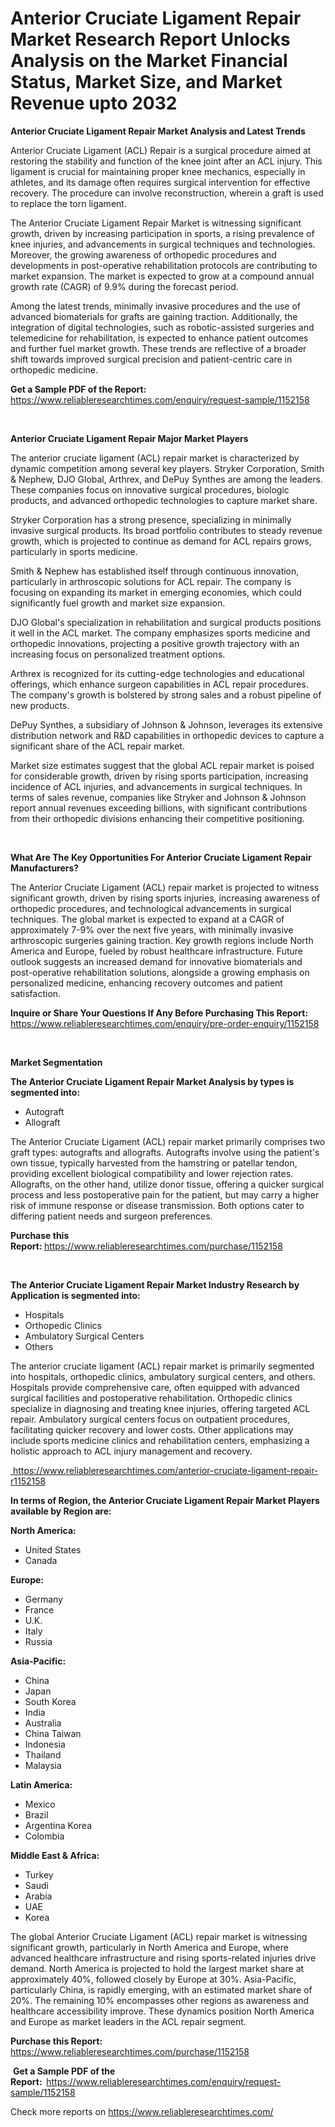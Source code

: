 <p><h1>Anterior Cruciate Ligament Repair Market Research Report Unlocks Analysis on the Market Financial Status, Market Size, and Market Revenue upto 2032</h1></p><p><strong>Anterior Cruciate Ligament Repair Market Analysis and Latest Trends</strong></p>
<p><p>Anterior Cruciate Ligament (ACL) Repair is a surgical procedure aimed at restoring the stability and function of the knee joint after an ACL injury. This ligament is crucial for maintaining proper knee mechanics, especially in athletes, and its damage often requires surgical intervention for effective recovery. The procedure can involve reconstruction, wherein a graft is used to replace the torn ligament.</p><p>The Anterior Cruciate Ligament Repair Market is witnessing significant growth, driven by increasing participation in sports, a rising prevalence of knee injuries, and advancements in surgical techniques and technologies. Moreover, the growing awareness of orthopedic procedures and developments in post-operative rehabilitation protocols are contributing to market expansion. The market is expected to grow at a compound annual growth rate (CAGR) of 9.9% during the forecast period. </p><p>Among the latest trends, minimally invasive procedures and the use of advanced biomaterials for grafts are gaining traction. Additionally, the integration of digital technologies, such as robotic-assisted surgeries and telemedicine for rehabilitation, is expected to enhance patient outcomes and further fuel market growth. These trends are reflective of a broader shift towards improved surgical precision and patient-centric care in orthopedic medicine.</p></p>
<p><strong>Get a Sample PDF of the Report:&nbsp;</strong> <a href="https://www.reliableresearchtimes.com/enquiry/request-sample/1152158?utm_campaign=2853&utm_medium=2&utm_source=Github&utm_content=ia&utm_term=03032025&utm_id=anterior-cruciate-ligament-repair">https://www.reliableresearchtimes.com/enquiry/request-sample/1152158</a></p>
<p>&nbsp;</p>
<p><strong>Anterior Cruciate Ligament Repair Major Market Players</strong></p>
<p><p>The anterior cruciate ligament (ACL) repair market is characterized by dynamic competition among several key players. Stryker Corporation, Smith & Nephew, DJO Global, Arthrex, and DePuy Synthes are among the leaders. These companies focus on innovative surgical procedures, biologic products, and advanced orthopedic technologies to capture market share.</p><p>Stryker Corporation has a strong presence, specializing in minimally invasive surgical products. Its broad portfolio contributes to steady revenue growth, which is projected to continue as demand for ACL repairs grows, particularly in sports medicine.</p><p>Smith & Nephew has established itself through continuous innovation, particularly in arthroscopic solutions for ACL repair. The company is focusing on expanding its market in emerging economies, which could significantly fuel growth and market size expansion.</p><p>DJO Global's specialization in rehabilitation and surgical products positions it well in the ACL market. The company emphasizes sports medicine and orthopedic innovations, projecting a positive growth trajectory with an increasing focus on personalized treatment options.</p><p>Arthrex is recognized for its cutting-edge technologies and educational offerings, which enhance surgeon capabilities in ACL repair procedures. The company's growth is bolstered by strong sales and a robust pipeline of new products.</p><p>DePuy Synthes, a subsidiary of Johnson & Johnson, leverages its extensive distribution network and R&D capabilities in orthopedic devices to capture a significant share of the ACL repair market.</p><p>Market size estimates suggest that the global ACL repair market is poised for considerable growth, driven by rising sports participation, increasing incidence of ACL injuries, and advancements in surgical techniques. In terms of sales revenue, companies like Stryker and Johnson & Johnson report annual revenues exceeding billions, with significant contributions from their orthopedic divisions enhancing their competitive positioning.</p></p>
<p>&nbsp;</p>
<p><strong>What Are The Key Opportunities For Anterior Cruciate Ligament Repair Manufacturers?</strong></p>
<p><p>The Anterior Cruciate Ligament (ACL) repair market is projected to witness significant growth, driven by rising sports injuries, increasing awareness of orthopedic procedures, and technological advancements in surgical techniques. The global market is expected to expand at a CAGR of approximately 7-9% over the next five years, with minimally invasive arthroscopic surgeries gaining traction. Key growth regions include North America and Europe, fueled by robust healthcare infrastructure. Future outlook suggests an increased demand for innovative biomaterials and post-operative rehabilitation solutions, alongside a growing emphasis on personalized medicine, enhancing recovery outcomes and patient satisfaction.</p></p>
<p><strong>Inquire or Share Your Questions If Any Before Purchasing This Report:</strong> <a href="https://www.reliableresearchtimes.com/enquiry/pre-order-enquiry/1152158?utm_campaign=2853&utm_medium=2&utm_source=Github&utm_content=ia&utm_term=03032025&utm_id=anterior-cruciate-ligament-repair">https://www.reliableresearchtimes.com/enquiry/pre-order-enquiry/1152158</a></p>
<p>&nbsp;</p>
<p><strong>Market Segmentation</strong></p>
<p><strong>The Anterior Cruciate Ligament Repair Market Analysis by types is segmented into:</strong></p>
<p><ul><li>Autograft</li><li>Allograft</li></ul></p>
<p><p>The Anterior Cruciate Ligament (ACL) repair market primarily comprises two graft types: autografts and allografts. Autografts involve using the patient's own tissue, typically harvested from the hamstring or patellar tendon, providing excellent biological compatibility and lower rejection rates. Allografts, on the other hand, utilize donor tissue, offering a quicker surgical process and less postoperative pain for the patient, but may carry a higher risk of immune response or disease transmission. Both options cater to differing patient needs and surgeon preferences.</p></p>
<p><strong>Purchase this Report:&nbsp;</strong><a href="https://www.reliableresearchtimes.com/purchase/1152158?utm_campaign=2853&utm_medium=2&utm_source=Github&utm_content=ia&utm_term=03032025&utm_id=anterior-cruciate-ligament-repair">https://www.reliableresearchtimes.com/purchase/1152158</a></p>
<p>&nbsp;</p>
<p><strong>The Anterior Cruciate Ligament Repair Market Industry Research by Application is segmented into:</strong></p>
<p><ul><li>Hospitals</li><li>Orthopedic Clinics</li><li>Ambulatory Surgical Centers</li><li>Others</li></ul></p>
<p><p>The anterior cruciate ligament (ACL) repair market is primarily segmented into hospitals, orthopedic clinics, ambulatory surgical centers, and others. Hospitals provide comprehensive care, often equipped with advanced surgical facilities and postoperative rehabilitation. Orthopedic clinics specialize in diagnosing and treating knee injuries, offering targeted ACL repair. Ambulatory surgical centers focus on outpatient procedures, facilitating quicker recovery and lower costs. Other applications may include sports medicine clinics and rehabilitation centers, emphasizing a holistic approach to ACL injury management and recovery.</p></p>
<p><a href="https://www.reliableresearchtimes.com/anterior-cruciate-ligament-repair-r1152158?utm_campaign=2853&utm_medium=2&utm_source=Github&utm_content=ia&utm_term=03032025&utm_id=anterior-cruciate-ligament-repair">&nbsp;https://www.reliableresearchtimes.com/anterior-cruciate-ligament-repair-r1152158</a></p>
<p><strong>In terms of Region, the Anterior Cruciate Ligament Repair Market Players available by Region are:</strong></p>
<p>
    <p> <strong> North America: </strong>
        <ul>
            <li>United States</li>
            <li>Canada</li>
        </ul>
        </p> 
    <p> <strong> Europe: </strong>
        <ul>
            <li>Germany</li>
            <li>France</li>
            <li>U.K.</li>
            <li>Italy</li>
            <li>Russia</li>
        </ul>
        </p> 
    <p> <strong> Asia-Pacific: </strong>
        <ul>
            <li>China</li>
            <li>Japan</li>
            <li>South Korea</li>
            <li>India</li>
            <li>Australia</li>
            <li>China Taiwan</li>
            <li>Indonesia</li>
            <li>Thailand</li>
            <li>Malaysia</li>
        </ul>
        </p> 
    <p> <strong> Latin America: </strong>
        <ul>
            <li>Mexico</li>
            <li>Brazil</li>
            <li>Argentina Korea</li>
            <li>Colombia</li>
        </ul>
        </p> 
    <p> <strong> Middle East & Africa: </strong>
        <ul>
            <li>Turkey</li>
            <li>Saudi</li>
            <li>Arabia</li>
            <li>UAE</li>
            <li>Korea</li>
        </ul>
    </p>
    </p>
<p><p>The global Anterior Cruciate Ligament (ACL) repair market is witnessing significant growth, particularly in North America and Europe, where advanced healthcare infrastructure and rising sports-related injuries drive demand. North America is projected to hold the largest market share at approximately 40%, followed closely by Europe at 30%. Asia-Pacific, particularly China, is rapidly emerging, with an estimated market share of 20%. The remaining 10% encompasses other regions as awareness and healthcare accessibility improve. These dynamics position North America and Europe as market leaders in the ACL repair segment.</p></p>
<p><strong>Purchase this Report: </strong><a href="https://www.reliableresearchtimes.com/purchase/1152158?utm_campaign=2853&utm_medium=2&utm_source=Github&utm_content=ia&utm_term=03032025&utm_id=anterior-cruciate-ligament-repair">https://www.reliableresearchtimes.com/purchase/1152158</a></p>
<p>&nbsp;<strong>Get a Sample PDF of the Report:&nbsp;&nbsp;</strong><a href="https://www.reliableresearchtimes.com/enquiry/request-sample/1152158?utm_campaign=2853&utm_medium=2&utm_source=Github&utm_content=ia&utm_term=03032025&utm_id=anterior-cruciate-ligament-repair">https://www.reliableresearchtimes.com/enquiry/request-sample/1152158</a></p>
<p><strong></strong></p>
<p>Check more reports on <a href="https://www.reliableresearchtimes.com/?utm_campaign=2853&utm_medium=2&utm_source=Github&utm_content=ia&utm_term=03032025&utm_id=anterior-cruciate-ligament-repair">https://www.reliableresearchtimes.com/</a></p>